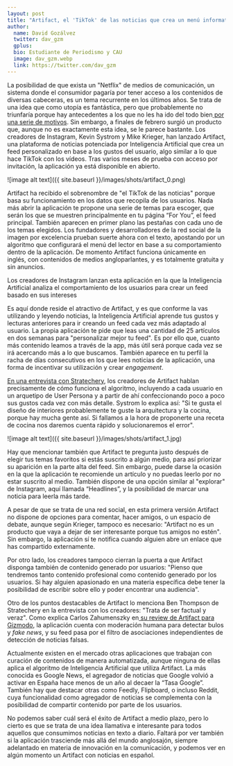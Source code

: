 ```yaml
---
layout: post
title: "Artifact, el 'TikTok' de las noticias que crea un menú informativo a tu medida"
author:
  name: David Gozálvez
  twitter: dav_gzm
  gplus:  
  bio: Estudiante de Periodismo y CAU
  image: dav_gzm.webp
  link: https://twitter.com/dav_gzm
---
```

La posibilidad de que exista un "Netflix" de medios de comunicación, un sistema donde el consumidor pagaría por tener acceso a los contenidos de diversas cabeceras, es un tema recurrente en los últimos años. Se trata de una idea que como utopía es fantástica, pero que probablemente no triunfaría porque hay antecedentes a los que no les ha ido del todo bien[ por una serie de motivos](https://mip.umh.es/blog/2020/08/06/spotify-netflix-medios-una-ocurrencia-imposible/). Sin embargo, a finales de febrero surgió un producto que, aunque no es exactamente esta idea, se le parece bastante. Los creadores de Instagram, Kevin Systrom y Mike Krieger, han lanzado Artifact, una plataforma de noticias potenciada por Inteligencia Artificial que crea un feed personalizado en base a los gustos del usuario, algo similar a lo que hace TikTok con los vídeos. Tras varios meses de prueba con acceso por invitación, la aplicación ya está disponible en abierto.

![image alt text]({{ site.baseurl }}/images/shots/artifact_0.png)

Artifact ha recibido el sobrenombre de "el TikTok de las noticias" porque basa su funcionamiento en los datos que recopila de los usuarios. Nada más abrir la aplicación te propone una serie de temas para escoger, que serán los que se muestren principalmente en tu página “For You”, el feed principal. También aparecen en primer plano las pestañas con cada uno de los temas elegidos. Los fundadores y desarrolladores de la red social de la imagen por excelencia prueban suerte ahora con el texto, apostando por un algoritmo que configurará el menú del lector en base a su comportamiento dentro de la aplicación. De momento Artifact funciona únicamente en inglés, con contenidos de medios angloparlantes, y es totalmente gratuita y sin anuncios.

Los creadores de Instagram lanzan esta aplicación en la que la Inteligencia Artificial analiza el comportamiento de los usuarios para crear un feed basado en sus intereses

Es aquí donde reside el atractivo de Artifact, y es que conforme la vas utilizando y leyendo noticias, la Inteligencia Artificial aprende tus gustos y lecturas anteriores para ir creando un feed cada vez más adaptado al usuario. La propia aplicación te pide que leas una cantidad de 25 artículos en dos semanas para "personalizar mejor tu feed". Es por ello que, cuanto más contenido leamos a través de la app, más útil será porque cada vez se irá acercando más a lo que buscamos. También aparece en tu perfil la racha de días consecutivos en los que lees noticias de la aplicación, una forma de incentivar su utilización y crear *engagement*.

[En una entrevista con Stratechery](https://stratechery.com/), los creadores de Artifact hablan precisamente de cómo funciona el algoritmo, incluyendo a cada usuario en un arquetipo de User Persona y a partir de ahí confeccionando poco a poco sus gustos cada vez con más detalle. Systrom lo explica así: "Si te gusta el diseño de interiores probablemente te guste la arquitectura y la cocina, porque hay mucha gente así. Si fallamos a la hora de proponerte una receta de cocina nos daremos cuenta rápido y solucionaremos el error".

![image alt text]({{ site.baseurl }}/images/shots/artifact_1.jpg)

Hay que mencionar también que Artifact te pregunta justo después de elegir tus temas favoritos si estás suscrito a algún medio, para así priorizar su aparición en la parte alta del feed. Sin embargo, puede darse la ocasión en la que la aplicación te recomiende un artículo y no puedas leerlo por no estar suscrito al medio. También dispone de una opción similar al "explorar" de Instagram, aquí llamada “Headlines”, y la posibilidad de marcar una noticia para leerla más tarde.

A pesar de que se trata de una red social, en esta primera versión Artifact no dispone de opciones para comentar, hacer amigos, o un espacio de debate, aunque según Krieger, tampoco es necesario: "Artifact no es un producto que vaya a dejar de ser interesante porque tus amigos no estén". Sin embargo, la aplicación sí te notifica cuando alguien abre un enlace que has compartido externamente.

Por otro lado, los creadores tampoco cierran la puerta a que Artifact disponga también de contenido generado por usuarios: "Pienso que tendremos tanto contenido profesional como contenido generado por los usuarios. Si hay alguien apasionado en una materia específica debe tener la posibilidad de escribir sobre ello y poder encontrar una audiencia".

Otro de los puntos destacables de Artifact lo menciona Ben Thompson de Stratechery en la entrevista con los creadores: "Trata de ser factual y veraz". Como explica Carlos Zahumenszky en[ su review de Artifact para Gizmodo](https://es.gizmodo.com/ya-puedes-descargar-artifact-la-nueva-aplicacion-de-no-1850148803), la aplicación cuenta con moderación humana para detectar bulos y *fake news*, y su feed pasa por el filtro de asociaciones independientes de detección de noticias falsas.

Actualmente existen en el mercado otras aplicaciones que trabajan con curación de contenidos de manera automatizada, aunque ninguna de ellas aplica el algoritmo de Inteligencia Artificial que utiliza Artifact. La más conocida es Google News, el agregador de noticias que Google volvió a activar en España hace menos de un año al decaer la “Tasa Google”. También hay que destacar otras como Feedly, Flipboard, o incluso Reddit, cuya funcionalidad como agregador de noticias se complementa con la posibilidad de compartir contenido por parte de los usuarios.

No podemos saber cuál será el éxito de Artifact a medio plazo, pero lo cierto es que se trata de una idea llamativa e interesante para todos aquellos que consumimos noticias en texto a diario. Faltará por ver también si la aplicación trasciende más allá del mundo anglosajón, siempre adelantado en materia de innovación en la comunicación, y podemos ver en algún momento un Artifact con noticias en español.